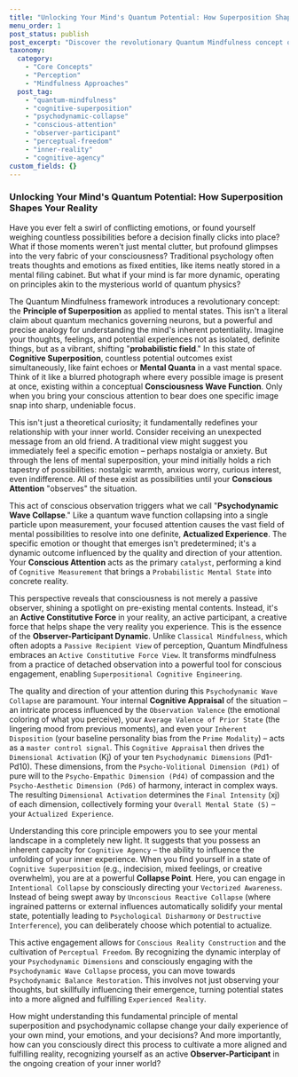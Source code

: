 ```yaml
---
title: "Unlocking Your Mind's Quantum Potential: How Superposition Shapes Your Reality"
menu_order: 1
post_status: publish
post_excerpt: "Discover the revolutionary Quantum Mindfulness concept of Cognitive Superposition, where your thoughts and emotions exist as a dynamic probability field before conscious attention resolves them into a single, experienced reality. This framework redefines perception, empowering you to actively shape your inner world and achieve greater perceptual freedom."
taxonomy:
  category:
    - "Core Concepts"
    - "Perception"
    - "Mindfulness Approaches"
  post_tag:
    - "quantum-mindfulness"
    - "cognitive-superposition"
    - "psychodynamic-collapse"
    - "conscious-attention"
    - "observer-participant"
    - "perceptual-freedom"
    - "inner-reality"
    - "cognitive-agency"
custom_fields: {}
---
```


### Unlocking Your Mind's Quantum Potential: How Superposition Shapes Your Reality

Have you ever felt a swirl of conflicting emotions, or found yourself weighing countless possibilities before a decision finally clicks into place? What if those moments weren't just mental clutter, but profound glimpses into the very fabric of your consciousness? Traditional psychology often treats thoughts and emotions as fixed entities, like items neatly stored in a mental filing cabinet. But what if your mind is far more dynamic, operating on principles akin to the mysterious world of quantum physics?

The Quantum Mindfulness framework introduces a revolutionary concept: the **Principle of Superposition** as applied to mental states. This isn't a literal claim about quantum mechanics governing neurons, but a powerful and precise analogy for understanding the mind's inherent potentiality. Imagine your thoughts, feelings, and potential experiences not as isolated, definite things, but as a vibrant, shifting "**probabilistic field**." In this state of **Cognitive Superposition**, countless potential outcomes exist simultaneously, like faint echoes or **Mental Quanta** in a vast mental space. Think of it like a blurred photograph where every possible image is present at once, existing within a conceptual **Consciousness Wave Function**. Only when you bring your conscious attention to bear does one specific image snap into sharp, undeniable focus.

This isn't just a theoretical curiosity; it fundamentally redefines your relationship with your inner world. Consider receiving an unexpected message from an old friend. A traditional view might suggest you immediately feel a specific emotion – perhaps nostalgia or anxiety. But through the lens of mental superposition, your mind initially holds a rich tapestry of possibilities: nostalgic warmth, anxious worry, curious interest, even indifference. All of these exist as possibilities until your **Conscious Attention** "observes" the situation.

This act of conscious observation triggers what we call "**Psychodynamic Wave Collapse**." Like a quantum wave function collapsing into a single particle upon measurement, your focused attention causes the vast field of mental possibilities to resolve into one definite, **Actualized Experience**. The specific emotion or thought that emerges isn't predetermined; it's a dynamic outcome influenced by the quality and direction of your attention. Your **Conscious Attention** acts as the primary `catalyst`, performing a kind of `Cognitive Measurement` that brings a `Probabilistic Mental State` into concrete reality.

This perspective reveals that consciousness is not merely a passive observer, shining a spotlight on pre-existing mental contents. Instead, it's an **Active Constitutive Force** in your reality, an active participant, a creative force that helps shape the very reality you experience. This is the essence of the **Observer-Participant Dynamic**. Unlike `Classical Mindfulness`, which often adopts a `Passive Recipient View` of perception, Quantum Mindfulness embraces an `Active Constitutive Force View`. It transforms mindfulness from a practice of detached observation into a powerful tool for conscious engagement, enabling `Superpositional Cognitive Engineering`.

The quality and direction of your attention during this `Psychodynamic Wave Collapse` are paramount. Your internal **Cognitive Appraisal** of the situation – an intricate process influenced by the `Observation Valence` (the emotional coloring of what you perceive), your `Average Valence of Prior State` (the lingering mood from previous moments), and even your `Inherent Disposition` (your baseline personality bias from the `Prime Modality`) – acts as a `master control signal`. This `Cognitive Appraisal` then drives the `Dimensional Activation` (Kj) of your ten `Psychodynamic Dimensions` (Pd1-Pd10). These dimensions, from the `Psycho-Volitional Dimension (Pd1)` of pure will to the `Psycho-Empathic Dimension (Pd4)` of compassion and the `Psycho-Aesthetic Dimension (Pd6)` of harmony, interact in complex ways. The resulting `Dimensional Activation` determines the `Final Intensity` (xj) of each dimension, collectively forming your `Overall Mental State (S)` – your `Actualized Experience`.

Understanding this core principle empowers you to see your mental landscape in a completely new light. It suggests that you possess an inherent capacity for `Cognitive Agency` – the ability to influence the unfolding of your inner experience. When you find yourself in a state of `Cognitive Superposition` (e.g., indecision, mixed feelings, or creative overwhelm), you are at a powerful **Collapse Point**. Here, you can engage in `Intentional Collapse` by consciously directing your `Vectorized Awareness`. Instead of being swept away by `Unconscious Reactive Collapse` (where ingrained patterns or external influences automatically solidify your mental state, potentially leading to `Psychological Disharmony` or `Destructive Interference`), you can deliberately choose which potential to actualize.

This active engagement allows for `Conscious Reality Construction` and the cultivation of `Perceptual Freedom`. By recognizing the dynamic interplay of your `Psychodynamic Dimensions` and consciously engaging with the `Psychodynamic Wave Collapse` process, you can move towards `Psychodynamic Balance Restoration`. This involves not just observing your thoughts, but skillfully influencing their emergence, turning potential states into a more aligned and fulfilling `Experienced Reality`.

How might understanding this fundamental principle of mental superposition and psychodynamic collapse change your daily experience of your own mind, your emotions, and your decisions? And more importantly, how can you consciously direct this process to cultivate a more aligned and fulfilling reality, recognizing yourself as an active **Observer-Participant** in the ongoing creation of your inner world?